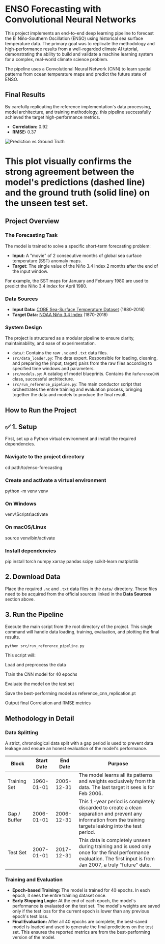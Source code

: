 # ENSO Forecasting with Convolutional Neural Networks

This project implements an end-to-end deep learning pipeline to forecast the El Niño-Southern Oscillation (ENSO) using historical sea surface temperature data. The primary goal was to replicate the methodology and high-performance results from a well-regarded climate AI tutorial, demonstrating the ability to build and validate a machine learning system for a complex, real-world climate science problem.

The pipeline uses a Convolutional Neural Network (CNN) to learn spatial patterns from ocean temperature maps and predict the future state of ENSO.

## Final Results

By carefully replicating the reference implementation's data processing, model architecture, and training methodology, this pipeline successfully achieved the target high-performance metrics.

- **Correlation:** 0.92
- **RMSE:** 0.37

![Prediction vs Ground Truth](https://image2url.com/images/1756649919828-8eec95d2-39f4-4e2b-b92b-bfb47cf00c5e.png)

# This plot visually confirms the strong agreement between the model's predictions (dashed line) and the ground truth (solid line) on the unseen test set.


## Project Overview

### The Forecasting Task

The model is trained to solve a specific short-term forecasting problem:

- **Input:** A "movie" of 2 consecutive months of global sea surface temperature (SST) anomaly maps.
- **Target:** The single value of the Niño 3.4 index 2 months after the end of the input window.

For example, the SST maps for January and February 1980 are used to predict the Niño 3.4 index for April 1980.

### Data Sources

- **Input Data:** [COBE Sea-Surface Temperature Dataset](https://psl.noaa.gov/data/gridded/data.cobe.html) (1880-2018)
- **Target Data:** [NOAA Niño 3.4 Index](https://psl.noaa.gov/gcos_wgsp/Timeseries/Data/nino34.long.anom.data) (1870-2018)

### System Design

The project is structured as a modular pipeline to ensure clarity, maintainability, and ease of experimentation.

- `data/`: Contains the raw `.nc` and `.txt` data files.
- `src/data_loader.py`: The data expert. Responsible for loading, cleaning, and preparing the (input, target) pairs from the raw files according to specified time windows and parameters.
- `src/models.py`: A catalog of model blueprints. Contains the `ReferenceCNN` class,  successful architecture.
- `src/run_reference_pipeline.py`: The main conductor script that orchestrates the entire training and evaluation process, bringing together the data and models to produce the final result.

## How to Run the Project

## ✅ 1. Setup

First, set up a Python virtual environment and install the required dependencies.

### Navigate to the project directory
cd path/to/enso-forecasting

### Create and activate a virtual environment
python -m venv venv

### On Windows
venv\Scripts\activate

### On macOS/Linux
source venv/bin/activate

### Install dependencies
pip install torch numpy xarray pandas scipy scikit-learn matplotlib



## 2. Download Data
Place the required `.nc` and `.txt` data files in the `data/` directory. These files need to be acquired from the official sources linked in the **Data Sources** section above.

## 3. Run the Pipeline
Execute the main script from the root directory of the project. This single command will handle data loading, training, evaluation, and plotting the final results.

```bash
python src/run_reference_pipeline.py
```


This script will:

Load and preprocess the data

Train the CNN model for 40 epochs

Evaluate the model on the test set

Save the best-performing model as reference_cnn_replication.pt

Output final Correlation and RMSE metrics

## Methodology in Detail

### Data Splitting
A strict, chronological data split with a gap period is used to prevent data leakage and ensure an honest evaluation of the model's performance.

| Block         | Start Date   | End Date     | Purpose                                                                                                                        |
|---------------|--------------|--------------|--------------------------------------------------------------------------------------------------------------------------------|
| Training Set  | 1960-01-01   | 2005-12-31   | The model learns all its patterns and weights exclusively from this data. The last target it sees is for Feb 2006.               |
| Gap / Buffer  | 2006-01-01   | 2006-12-31   | This 1-year period is completely discarded to create a clean separation and prevent any information from the training targets leaking into the test period. |
| Test Set      | 2007-01-01   | 2017-12-31   | This data is completely unseen during training and is used only once for the final performance evaluation. The first input is from Jan 2007, a truly "future" date. |

### Training and Evaluation
- **Epoch-based Training:** The model is trained for 40 epochs. In each epoch, it sees the entire training dataset once.
- **Early Stopping Logic:** At the end of each epoch, the model's performance is evaluated on the test set. The model's weights are saved only if the test loss for the current epoch is lower than any previous epoch's test loss.
- **Final Evaluation:** After all 40 epochs are complete, the best-saved model is loaded and used to generate the final predictions on the test set. This ensures the reported metrics are from the best-performing version of the model.








